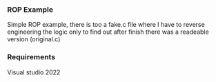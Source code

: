 ### ROP Example

Simple ROP example, there is too a fake.c file where I have to reverse engineering the logic only to find out after finish there was a readeable version (original.c)

### Requirements

Visual studio 2022
